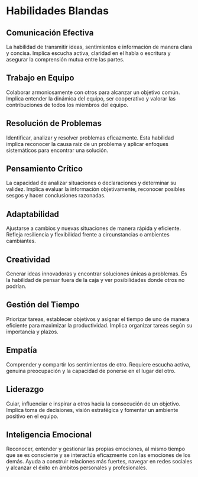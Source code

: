 # Habilidades Blandas

## Comunicación Efectiva
La habilidad de transmitir ideas, sentimientos e información de manera clara y concisa. Implica escucha activa, claridad en el habla o escritura y asegurar la comprensión mutua entre las partes.

## Trabajo en Equipo
Colaborar armoniosamente con otros para alcanzar un objetivo común. Implica entender la dinámica del equipo, ser cooperativo y valorar las contribuciones de todos los miembros del equipo.

## Resolución de Problemas
Identificar, analizar y resolver problemas eficazmente. Esta habilidad implica reconocer la causa raíz de un problema y aplicar enfoques sistemáticos para encontrar una solución.

## Pensamiento Crítico
La capacidad de analizar situaciones o declaraciones y determinar su validez. Implica evaluar la información objetivamente, reconocer posibles sesgos y hacer conclusiones razonadas.

## Adaptabilidad
Ajustarse a cambios y nuevas situaciones de manera rápida y eficiente. Refleja resiliencia y flexibilidad frente a circunstancias o ambientes cambiantes.

## Creatividad
Generar ideas innovadoras y encontrar soluciones únicas a problemas. Es la habilidad de pensar fuera de la caja y ver posibilidades donde otros no podrían.

## Gestión del Tiempo
Priorizar tareas, establecer objetivos y asignar el tiempo de uno de manera eficiente para maximizar la productividad. Implica organizar tareas según su importancia y plazos.

## Empatía
Comprender y compartir los sentimientos de otro. Requiere escucha activa, genuina preocupación y la capacidad de ponerse en el lugar del otro.

## Liderazgo
Guiar, influenciar e inspirar a otros hacia la consecución de un objetivo. Implica toma de decisiones, visión estratégica y fomentar un ambiente positivo en el equipo.

## Inteligencia Emocional
Reconocer, entender y gestionar las propias emociones, al mismo tiempo que se es consciente y se interactúa eficazmente con las emociones de los demás. Ayuda a construir relaciones más fuertes, navegar en redes sociales y alcanzar el éxito en ámbitos personales y profesionales.
